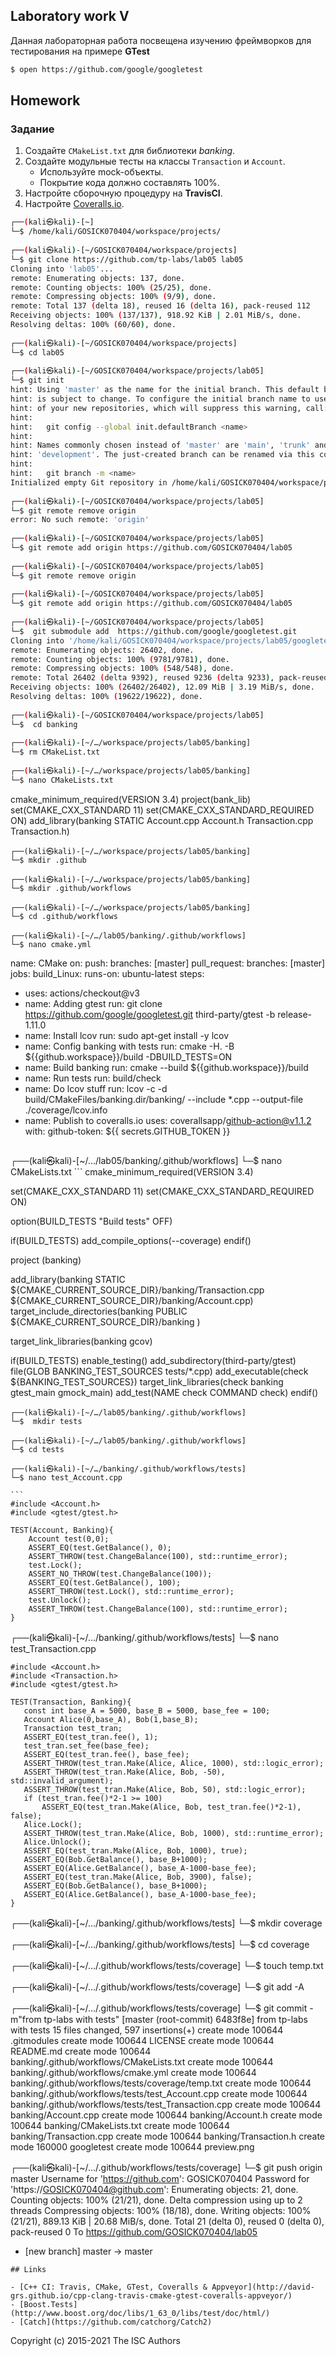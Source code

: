 ## Laboratory work V

Данная лабораторная работа посвещена изучению фреймворков для тестирования на примере **GTest**

```sh
$ open https://github.com/google/googletest
```
## Homework

### Задание
1. Создайте `CMakeList.txt` для библиотеки *banking*.
2. Создайте модульные тесты на классы `Transaction` и `Account`.
    * Используйте mock-объекты.
    * Покрытие кода должно составлять 100%.
3. Настройте сборочную процедуру на **TravisCI**.
4. Настройте [Coveralls.io](https://coveralls.io/).
```sh
┌──(kali㉿kali)-[~]
└─$ /home/kali/GOSICK070404/workspace/projects/
                                                                                                                                                                             
┌──(kali㉿kali)-[~/GOSICK070404/workspace/projects]
└─$ git clone https://github.com/tp-labs/lab05 lab05
Cloning into 'lab05'...
remote: Enumerating objects: 137, done.
remote: Counting objects: 100% (25/25), done.
remote: Compressing objects: 100% (9/9), done.
remote: Total 137 (delta 18), reused 16 (delta 16), pack-reused 112
Receiving objects: 100% (137/137), 918.92 KiB | 2.01 MiB/s, done.
Resolving deltas: 100% (60/60), done.
                                                                                                                                                                                                                                           
┌──(kali㉿kali)-[~/GOSICK070404/workspace/projects]
└─$ cd lab05               
                                                                                                                                                                                                                                           
┌──(kali㉿kali)-[~/GOSICK070404/workspace/projects/lab05]
└─$ git init                                        
hint: Using 'master' as the name for the initial branch. This default branch name
hint: is subject to change. To configure the initial branch name to use in all
hint: of your new repositories, which will suppress this warning, call:
hint: 
hint:   git config --global init.defaultBranch <name>
hint: 
hint: Names commonly chosen instead of 'master' are 'main', 'trunk' and
hint: 'development'. The just-created branch can be renamed via this command:
hint: 
hint:   git branch -m <name>
Initialized empty Git repository in /home/kali/GOSICK070404/workspace/projects/lab05/.git/
                                                                                                                                                                                                                                           
┌──(kali㉿kali)-[~/GOSICK070404/workspace/projects/lab05]
└─$ git remote remove origin
error: No such remote: 'origin'
                                                                                                                                                                                                                                           
┌──(kali㉿kali)-[~/GOSICK070404/workspace/projects/lab05]
└─$ git remote add origin https://github.com/GOSICK070404/lab05
                                                                                                                                                                                                                                           
┌──(kali㉿kali)-[~/GOSICK070404/workspace/projects/lab05]
└─$ git remote remove origin                                   
                                                                                                                                                                                                                                           
┌──(kali㉿kali)-[~/GOSICK070404/workspace/projects/lab05]
└─$ git remote add origin https://github.com/GOSICK070404/lab05
                                                                                                                                                                                                                                           
┌──(kali㉿kali)-[~/GOSICK070404/workspace/projects/lab05]
└─$  git submodule add  https://github.com/google/googletest.git
Cloning into '/home/kali/GOSICK070404/workspace/projects/lab05/googletest'...
remote: Enumerating objects: 26402, done.
remote: Counting objects: 100% (9781/9781), done.
remote: Compressing objects: 100% (548/548), done.
remote: Total 26402 (delta 9392), reused 9236 (delta 9233), pack-reused 16621
Receiving objects: 100% (26402/26402), 12.09 MiB | 3.19 MiB/s, done.
Resolving deltas: 100% (19622/19622), done.
                                                                                                                                                                                                                                           
┌──(kali㉿kali)-[~/GOSICK070404/workspace/projects/lab05]
└─$  cd banking
                                                                                                                                                                                                                                           
┌──(kali㉿kali)-[~/…/workspace/projects/lab05/banking]
└─$ rm CMakeList.txt
                                                                                                                                                                                                                                           
┌──(kali㉿kali)-[~/…/workspace/projects/lab05/banking]
└─$ nano CMakeLists.txt
```
cmake_minimum_required(VERSION 3.4)
project(bank_lib)
set(CMAKE_CXX_STANDARD 11)
set(CMAKE_CXX_STANDARD_REQUIRED ON)
add_library(banking STATIC Account.cpp Account.h Transaction.cpp Transaction.h)
```                                                                                                                                                                                                                                           
┌──(kali㉿kali)-[~/…/workspace/projects/lab05/banking]
└─$ mkdir .github
                                                                                                                                                                                                                                           
┌──(kali㉿kali)-[~/…/workspace/projects/lab05/banking]
└─$ mkdir .github/workflows
                                                                                                                                                                                                                                           
┌──(kali㉿kali)-[~/…/workspace/projects/lab05/banking]
└─$ cd .github/workflows
                                                                                                                                                                                                                                           
┌──(kali㉿kali)-[~/…/lab05/banking/.github/workflows]
└─$ nano cmake.yml
```
name: CMake
on:
 push:
  branches: [master]
 pull_request:
  branches: [master]
jobs:
 build_Linux:
  runs-on: ubuntu-latest
  steps:
  - uses: actions/checkout@v3
  - name: Adding gtest
    run: git clone https://github.com/google/googletest.git third-party/gtest -b release-1.11.0
  - name: Install lcov
    run: sudo apt-get install -y lcov
  - name: Config banking with tests
    run: cmake -H. -B ${{github.workspace}}/build -DBUILD_TESTS=ON
  - name: Build banking
    run: cmake --build ${{github.workspace}}/build
  - name: Run tests
    run: build/check
  - name: Do lcov stuff
    run: lcov -c -d build/CMakeFiles/banking.dir/banking/ --include *.cpp --output-file ./coverage/lcov.info
  - name: Publish to coveralls.io
    uses: coverallsapp/github-action@v1.1.2
    with:
      github-token: ${{ secrets.GITHUB_TOKEN }}
      ```                                                                                                                                                                                                                                           
┌──(kali㉿kali)-[~/…/lab05/banking/.github/workflows]
└─$ nano CMakeLists.txt
                                                                                                                                                                    ```
      cmake_minimum_required(VERSION 3.4)

set(CMAKE_CXX_STANDARD 11)
set(CMAKE_CXX_STANDARD_REQUIRED ON)

option(BUILD_TESTS "Build tests" OFF)

if(BUILD_TESTS)
  add_compile_options(--coverage)
endif()

project (banking)

add_library(banking STATIC ${CMAKE_CURRENT_SOURCE_DIR}/banking/Transaction.cpp ${CMAKE_CURRENT_SOURCE_DIR}/banking/Account.cpp)
target_include_directories(banking PUBLIC
${CMAKE_CURRENT_SOURCE_DIR}/banking )

target_link_libraries(banking gcov)

if(BUILD_TESTS)
  enable_testing()
  add_subdirectory(third-party/gtest)
  file(GLOB BANKING_TEST_SOURCES tests/*.cpp)
  add_executable(check ${BANKING_TEST_SOURCES})
  target_link_libraries(check banking gtest_main gmock_main)
  add_test(NAME check COMMAND check)
endif()
```                                                                             
┌──(kali㉿kali)-[~/…/lab05/banking/.github/workflows]
└─$  mkdir tests
                                                                                                                                                                                                                                           
┌──(kali㉿kali)-[~/…/lab05/banking/.github/workflows]
└─$ cd tests
                                                                                                                                                                                                                                           
┌──(kali㉿kali)-[~/…/banking/.github/workflows/tests]
└─$ nano test_Account.cpp
                                                                                                                                                            ```
#include <Account.h>
#include <gtest/gtest.h>

TEST(Account, Banking){
	Account test(0,0);
	ASSERT_EQ(test.GetBalance(), 0);
	ASSERT_THROW(test.ChangeBalance(100), std::runtime_error);
	test.Lock();
	ASSERT_NO_THROW(test.ChangeBalance(100));
	ASSERT_EQ(test.GetBalance(), 100);
	ASSERT_THROW(test.Lock(), std::runtime_error);
	test.Unlock();
	ASSERT_THROW(test.ChangeBalance(100), std::runtime_error);
}
```                                                                               
┌──(kali㉿kali)-[~/…/banking/.github/workflows/tests]
└─$ nano test_Transaction.cpp
 ```
#include <Account.h>
#include <Transaction.h>
#include <gtest/gtest.h>

TEST(Transaction, Banking){
	const int base_A = 5000, base_B = 5000, base_fee = 100;
	Account Alice(0,base_A), Bob(1,base_B);
	Transaction test_tran;
	ASSERT_EQ(test_tran.fee(), 1);
	test_tran.set_fee(base_fee);
	ASSERT_EQ(test_tran.fee(), base_fee);
	ASSERT_THROW(test_tran.Make(Alice, Alice, 1000), std::logic_error);
	ASSERT_THROW(test_tran.Make(Alice, Bob, -50), std::invalid_argument);
	ASSERT_THROW(test_tran.Make(Alice, Bob, 50), std::logic_error);
	if (test_tran.fee()*2-1 >= 100)
		ASSERT_EQ(test_tran.Make(Alice, Bob, test_tran.fee()*2-1), false);
	Alice.Lock();
	ASSERT_THROW(test_tran.Make(Alice, Bob, 1000), std::runtime_error);
	Alice.Unlock();
	ASSERT_EQ(test_tran.Make(Alice, Bob, 1000), true);
	ASSERT_EQ(Bob.GetBalance(), base_B+1000);
	ASSERT_EQ(Alice.GetBalance(), base_A-1000-base_fee);
	ASSERT_EQ(test_tran.Make(Alice, Bob, 3900), false);
	ASSERT_EQ(Bob.GetBalance(), base_B+1000);
	ASSERT_EQ(Alice.GetBalance(), base_A-1000-base_fee);
}
```                                                                                                                                                                                                                                          
┌──(kali㉿kali)-[~/…/banking/.github/workflows/tests]
└─$  mkdir coverage
                                                                                                                                                                                                                                           
┌──(kali㉿kali)-[~/…/banking/.github/workflows/tests]
└─$  cd coverage
                                                                                                                                                                                                                                           
┌──(kali㉿kali)-[~/…/.github/workflows/tests/coverage]
└─$ touch temp.txt
                                                                                                                                                                                                                                           
┌──(kali㉿kali)-[~/…/.github/workflows/tests/coverage]
└─$ git add -A
                                                                                                                                                                                                                                           
┌──(kali㉿kali)-[~/…/.github/workflows/tests/coverage]
└─$ git commit -m"from tp-labs with tests"
[master (root-commit) 6483f8e] from tp-labs with tests
 15 files changed, 597 insertions(+)
 create mode 100644 .gitmodules
 create mode 100644 LICENSE
 create mode 100644 README.md
 create mode 100644 banking/.github/workflows/CMakeLists.txt
 create mode 100644 banking/.github/workflows/cmake.yml
 create mode 100644 banking/.github/workflows/tests/coverage/temp.txt
 create mode 100644 banking/.github/workflows/tests/test_Account.cpp
 create mode 100644 banking/.github/workflows/tests/test_Transaction.cpp
 create mode 100644 banking/Account.cpp
 create mode 100644 banking/Account.h
 create mode 100644 banking/CMakeLists.txt
 create mode 100644 banking/Transaction.cpp
 create mode 100644 banking/Transaction.h
 create mode 160000 googletest
 create mode 100644 preview.png
                                                                                                                                                                                                                                           
┌──(kali㉿kali)-[~/…/.github/workflows/tests/coverage]
└─$ git push origin master
Username for 'https://github.com': GOSICK070404
Password for 'https://GOSICK070404@github.com': 
Enumerating objects: 21, done.
Counting objects: 100% (21/21), done.
Delta compression using up to 2 threads
Compressing objects: 100% (18/18), done.
Writing objects: 100% (21/21), 889.13 KiB | 20.68 MiB/s, done.
Total 21 (delta 0), reused 0 (delta 0), pack-reused 0
To https://github.com/GOSICK070404/lab05
 * [new branch]      master -> master
 ```
## Links

- [C++ CI: Travis, CMake, GTest, Coveralls & Appveyor](http://david-grs.github.io/cpp-clang-travis-cmake-gtest-coveralls-appveyor/)
- [Boost.Tests](http://www.boost.org/doc/libs/1_63_0/libs/test/doc/html/)
- [Catch](https://github.com/catchorg/Catch2)

```
Copyright (c) 2015-2021 The ISC Authors
```
